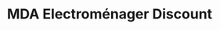 ---
title: "MDA Electroménager Discount"
url: /cournon-d-auvergne/mda-electromenager-discount/
shop: shop
---